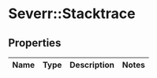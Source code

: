 # Severr::Stacktrace

## Properties
Name | Type | Description | Notes
------------ | ------------- | ------------- | -------------


